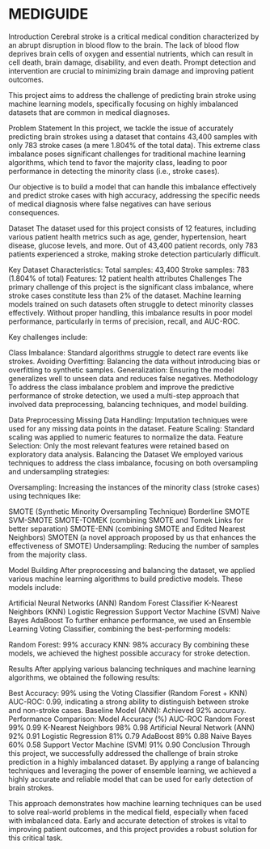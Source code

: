 # MEDIGUIDE

Introduction
Cerebral stroke is a critical medical condition characterized by an abrupt disruption in blood flow to the brain. The lack of blood flow deprives brain cells of oxygen and essential nutrients, which can result in cell death, brain damage, disability, and even death. Prompt detection and intervention are crucial to minimizing brain damage and improving patient outcomes.

This project aims to address the challenge of predicting brain stroke using machine learning models, specifically focusing on highly imbalanced datasets that are common in medical diagnoses.

Problem Statement
In this project, we tackle the issue of accurately predicting brain strokes using a dataset that contains 43,400 samples with only 783 stroke cases (a mere 1.804% of the total data). This extreme class imbalance poses significant challenges for traditional machine learning algorithms, which tend to favor the majority class, leading to poor performance in detecting the minority class (i.e., stroke cases).

Our objective is to build a model that can handle this imbalance effectively and predict stroke cases with high accuracy, addressing the specific needs of medical diagnosis where false negatives can have serious consequences.

Dataset
The dataset used for this project consists of 12 features, including various patient health metrics such as age, gender, hypertension, heart disease, glucose levels, and more. Out of 43,400 patient records, only 783 patients experienced a stroke, making stroke detection particularly difficult.

Key Dataset Characteristics:
Total samples: 43,400
Stroke samples: 783 (1.804% of total)
Features: 12 patient health attributes
Challenges
The primary challenge of this project is the significant class imbalance, where stroke cases constitute less than 2% of the dataset. Machine learning models trained on such datasets often struggle to detect minority classes effectively. Without proper handling, this imbalance results in poor model performance, particularly in terms of precision, recall, and AUC-ROC.

Key challenges include:

Class Imbalance: Standard algorithms struggle to detect rare events like strokes.
Avoiding Overfitting: Balancing the data without introducing bias or overfitting to synthetic samples.
Generalization: Ensuring the model generalizes well to unseen data and reduces false negatives.
Methodology
To address the class imbalance problem and improve the predictive performance of stroke detection, we used a multi-step approach that involved data preprocessing, balancing techniques, and model building.

Data Preprocessing
Missing Data Handling: Imputation techniques were used for any missing data points in the dataset.
Feature Scaling: Standard scaling was applied to numeric features to normalize the data.
Feature Selection: Only the most relevant features were retained based on exploratory data analysis.
Balancing the Dataset
We employed various techniques to address the class imbalance, focusing on both oversampling and undersampling strategies:

Oversampling: Increasing the instances of the minority class (stroke cases) using techniques like:

SMOTE (Synthetic Minority Oversampling Technique)
Borderline SMOTE
SVM-SMOTE
SMOTE-TOMEK (combining SMOTE and Tomek Links for better separation)
SMOTE-ENN (combining SMOTE and Edited Nearest Neighbors)
SMOTEN (a novel approach proposed by us that enhances the effectiveness of SMOTE)
Undersampling: Reducing the number of samples from the majority class.

Model Building
After preprocessing and balancing the dataset, we applied various machine learning algorithms to build predictive models. These models include:

Artificial Neural Networks (ANN)
Random Forest Classifier
K-Nearest Neighbors (KNN)
Logistic Regression
Support Vector Machine (SVM)
Naive Bayes
AdaBoost
To further enhance performance, we used an Ensemble Learning Voting Classifier, combining the best-performing models:

Random Forest: 99% accuracy
KNN: 98% accuracy
By combining these models, we achieved the highest possible accuracy for stroke detection.

Results
After applying various balancing techniques and machine learning algorithms, we obtained the following results:

Best Accuracy: 99% using the Voting Classifier (Random Forest + KNN)
AUC-ROC: 0.99, indicating a strong ability to distinguish between stroke and non-stroke cases.
Baseline Model (ANN): Achieved 92% accuracy.
Performance Comparison:
Model	Accuracy (%)	AUC-ROC
Random Forest	99%	0.99
K-Nearest Neighbors	98%	0.98
Artificial Neural Network (ANN)	92%	0.91
Logistic Regression	81%	0.79
AdaBoost	89%	0.88
Naive Bayes	60%	0.58
Support Vector Machine (SVM)	91%	0.90
Conclusion
Through this project, we successfully addressed the challenge of brain stroke prediction in a highly imbalanced dataset. By applying a range of balancing techniques and leveraging the power of ensemble learning, we achieved a highly accurate and reliable model that can be used for early detection of brain strokes.

This approach demonstrates how machine learning techniques can be used to solve real-world problems in the medical field, especially when faced with imbalanced data. Early and accurate detection of strokes is vital to improving patient outcomes, and this project provides a robust solution for this critical task.
